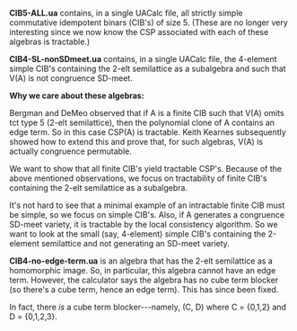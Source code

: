 **CIB5-ALL.ua** contains, in a single UACalc file, all strictly simple
commutative idempotent binars (CIB's) of size 5.
(These are no longer very interesting since we now know the CSP associated with
each of these algebras is tractable.)

**CIB4-SL-nonSDmeet.ua** contains, in a single UACalc file, the 4-element
simple CIB's containing the 2-elt semilattice as a subalgebra and such that
V(A) is not congruence SD-meet.

**Why we care about these algebras:**

Bergman and DeMeo observed that if A is a finite CIB such that V(A) omits tct
type 5 (2-elt semilattice), then the polynomial clone of A contains an edge
term.  So in this case CSP(A) is tractable.  Keith Kearnes subsequently showed
how to extend this and prove that, for such algebras, V(A) is actually
congruence permutable. 

We want to show that all finite CIB's yield tractable CSP's.  Because of the
above mentioned observations, we focus on tractability of finite CIB's
containing the 2-elt semilattice as a subalgebra.

It's not hard to see that a minimal example of an intractable finite CIB must
be simple, so we focus on simple CIB's.  Also, if A generates a congruence
SD-meet variety, it is tractable by the local consistency algorithm.
So we want to look at the small (say, 4-element) simple CIB's containing the
2-element semilattice and not generating an SD-meet variety.

**CIB4-no-edge-term.ua** is an algebra that has the 2-elt semilattice as
a homomorphic image. So, in particular, this algebra cannot have an edge term.
However, the calculator says the algebra has no cube term blocker (so there's a
cube term, hence an edge term).  This has since been fixed.

In fact, there *is* a cube term blocker---namely, (C, D) where C = {0,1,2} and D = {0,1,2,3}.

